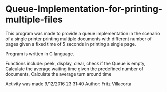 # Queue-Implementation-for-printing-multiple-files

This program was made to provide a queue implementation in the
scenario of a single printer printing multiple documents
with different number of pages given a fixed time of 5 seconds in
printing a single page.

Program is written in C language.

Functions include:
  peek, 
  display, 
  clear, 
  check if the Queue is empty, 
  Calculate the average waiting time given the predefined number of documents,
  Calculate the average turn around time
  

Activity was made 9/12/2016 23:31:40
Author: Fritz Villacorta
